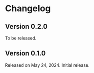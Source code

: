 <!-- deno-fmt-ignore-file -->

Changelog
=========

Version 0.2.0
-------------

To be released.


Version 0.1.0
-------------

Released on May 24, 2024.  Initial release.
